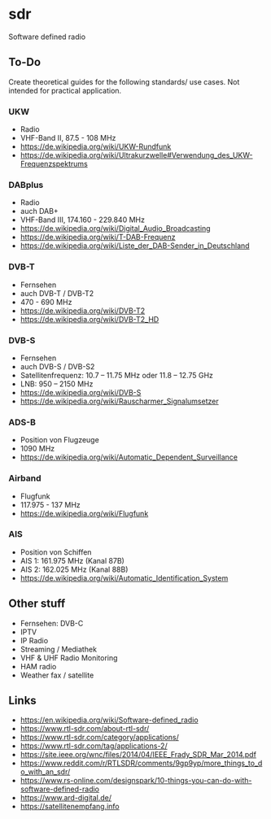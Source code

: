 # sdr
Software defined radio

## To-Do
Create theoretical guides for the following standards/ use cases. Not intended for practical application.

### UKW
- Radio
- VHF-Band II, 87.5 - 108 MHz
- https://de.wikipedia.org/wiki/UKW-Rundfunk
- https://de.wikipedia.org/wiki/Ultrakurzwelle#Verwendung_des_UKW-Frequenzspektrums

### DABplus
- Radio
- auch DAB+
- VHF-Band III, 174.160 - 229.840 MHz
- https://de.wikipedia.org/wiki/Digital_Audio_Broadcasting
- https://de.wikipedia.org/wiki/T-DAB-Frequenz
- https://de.wikipedia.org/wiki/Liste_der_DAB-Sender_in_Deutschland

### DVB-T
- Fernsehen
- auch DVB-T / DVB-T2
-  470 - 690 MHz
- https://de.wikipedia.org/wiki/DVB-T2
- https://de.wikipedia.org/wiki/DVB-T2_HD

### DVB-S
- Fernsehen
- auch DVB-S / DVB-S2
- Satellitenfrequenz: 10.7 – 11.75 MHz oder 11.8 – 12.75 GHz
- LNB: 950 – 2150 MHz
- https://de.wikipedia.org/wiki/DVB-S
- https://de.wikipedia.org/wiki/Rauscharmer_Signalumsetzer

### ADS-B
- Position von Flugzeuge
- 1090 MHz
- https://de.wikipedia.org/wiki/Automatic_Dependent_Surveillance

### Airband
- Flugfunk
-  117.975 - 137 MHz
- https://de.wikipedia.org/wiki/Flugfunk

### AIS
- Position von Schiffen
- AIS 1: 161.975 MHz (Kanal 87B)
- AIS 2: 162.025 MHz (Kanal 88B)
- https://de.wikipedia.org/wiki/Automatic_Identification_System

## Other stuff
- Fernsehen: DVB-C
- IPTV
- IP Radio
- Streaming / Mediathek
- VHF & UHF Radio Monitoring
- HAM radio
- Weather fax / satellite

## Links
- https://en.wikipedia.org/wiki/Software-defined_radio
- https://www.rtl-sdr.com/about-rtl-sdr/
- https://www.rtl-sdr.com/category/applications/
- https://www.rtl-sdr.com/tag/applications-2/
- https://site.ieee.org/wnc/files/2014/04/IEEE_Frady_SDR_Mar_2014.pdf
- https://www.reddit.com/r/RTLSDR/comments/9gp9yp/more_things_to_do_with_an_sdr/
- https://www.rs-online.com/designspark/10-things-you-can-do-with-software-defined-radio
- https://www.ard-digital.de/
- https://satellitenempfang.info
